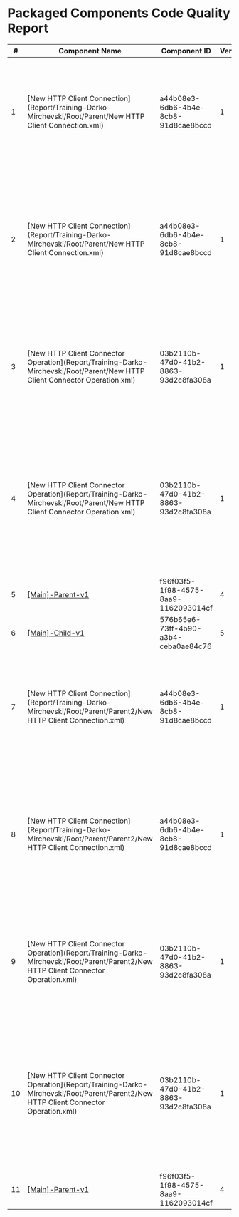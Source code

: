 # Packaged Components Code Quality Report
|#|Component Name|Component ID|Version|Type|Issue|Issue Type|Priority|
|---|---|---|---|---|---|---|---|
|1|[New HTTP Client Connection](Report/Training-Darko-Mirchevski/Root/Parent/New HTTP Client Connection.xml)|a44b08e3-6db6-4b4e-8cb8-91d8cae8bccd|1|connector-settings|Component names must not start with "New " which is Boomi"s default. They should be named to have a accurate description.|BUG|MAJOR|
|2|[New HTTP Client Connection](Report/Training-Darko-Mirchevski/Root/Parent/New HTTP Client Connection.xml)|a44b08e3-6db6-4b4e-8cb8-91d8cae8bccd|1|connector-settings|The name of connection components must include square brackets ([]) with text inside (e.g., [Salesforce], [Leads], [SAP]). This rule ensures compliance with CHG naming conventions.|CODE_SMELL|MINOR|
|3|[New HTTP Client Connector Operation](Report/Training-Darko-Mirchevski/Root/Parent/New HTTP Client Connector Operation.xml)|03b2110b-47d0-41b2-8863-93d2c8fa308a|1|connector-action|Component names must not start with "New " which is Boomi"s default. They should be named to have a accurate description.|BUG|MAJOR|
|4|[New HTTP Client Connector Operation](Report/Training-Darko-Mirchevski/Root/Parent/New HTTP Client Connector Operation.xml)|03b2110b-47d0-41b2-8863-93d2c8fa308a|1|connector-action|The name of a connection operation must include square brackets ([]) with text inside (e.g., [Salesforce], [Leads], [SAP]). This rule ensures compliance with CHG naming conventions.|CODE_SMELL|MINOR|
|5|[[Main]-Parent-v1](Report/Training-Darko-Mirchevski/Root/Parent/[Main]-Parent-v1.xml)|f96f03f5-1f98-4575-8aa9-1162093014cf|4|process|Process description should be set|CODE_SMELL|MINOR|
|6|[[Main]-Child-v1](Report/Training-Darko-Mirchevski/Root/Parent/Child/[Main]-Child-v1.xml)|576b65e6-73ff-4b90-a3b4-ceba0ae84c76|5|process|Process description should be set|CODE_SMELL|MINOR|
|7|[New HTTP Client Connection](Report/Training-Darko-Mirchevski/Root/Parent/Parent2/New HTTP Client Connection.xml)|a44b08e3-6db6-4b4e-8cb8-91d8cae8bccd|1|connector-settings|Component names must not start with "New " which is Boomi"s default. They should be named to have a accurate description.|BUG|MAJOR|
|8|[New HTTP Client Connection](Report/Training-Darko-Mirchevski/Root/Parent/Parent2/New HTTP Client Connection.xml)|a44b08e3-6db6-4b4e-8cb8-91d8cae8bccd|1|connector-settings|The name of connection components must include square brackets ([]) with text inside (e.g., [Salesforce], [Leads], [SAP]). This rule ensures compliance with CHG naming conventions.|CODE_SMELL|MINOR|
|9|[New HTTP Client Connector Operation](Report/Training-Darko-Mirchevski/Root/Parent/Parent2/New HTTP Client Connector Operation.xml)|03b2110b-47d0-41b2-8863-93d2c8fa308a|1|connector-action|Component names must not start with "New " which is Boomi"s default. They should be named to have a accurate description.|BUG|MAJOR|
|10|[New HTTP Client Connector Operation](Report/Training-Darko-Mirchevski/Root/Parent/Parent2/New HTTP Client Connector Operation.xml)|03b2110b-47d0-41b2-8863-93d2c8fa308a|1|connector-action|The name of a connection operation must include square brackets ([]) with text inside (e.g., [Salesforce], [Leads], [SAP]). This rule ensures compliance with CHG naming conventions.|CODE_SMELL|MINOR|
|11|[[Main]-Parent-v1](Report/Training-Darko-Mirchevski/Root/Parent/Parent2/[Main]-Parent-v1.xml)|f96f03f5-1f98-4575-8aa9-1162093014cf|4|process|Process description should be set|CODE_SMELL|MINOR|

